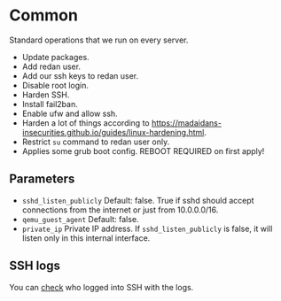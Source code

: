 # Common

Standard operations that we run on every server.

- Update packages.
- Add redan user.
- Add our ssh keys to redan user.
- Disable root login.
- Harden SSH.
- Install fail2ban.
- Enable ufw and allow ssh.
- Harden a lot of things according to https://madaidans-insecurities.github.io/guides/linux-hardening.html.
- Restrict `su` command to redan user only.
- Applies some grub boot config. REBOOT REQUIRED on first apply!

## Parameters

- `sshd_listen_publicly` Default: false. True if sshd should accept connections from the internet or just from 10.0.0.0/16.
- `qemu_guest_agent` Default: false.
- `private_ip` Private IP address. If `sshd_listen_publicly` is false, it will listen only in this internal interface.

## SSH logs

You can [check](https://serverfault.com/questions/339355/how-to-findout-which-key-was-being-used-to-login-for-an-ssh-session) who logged into SSH with the logs.